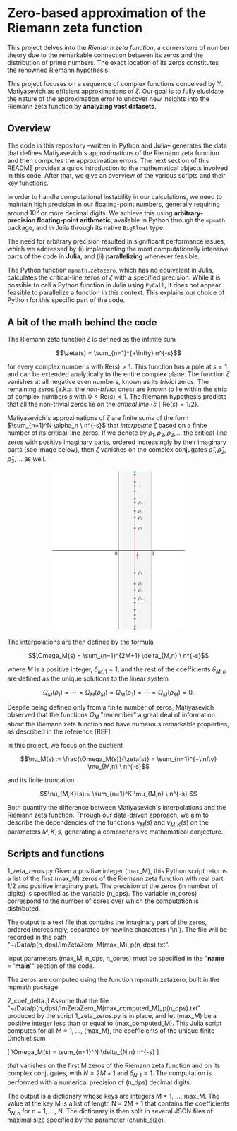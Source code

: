 # Zero-based approximation of the Riemann zeta function

This project delves into the *Riemann zeta function*, a cornerstone of number theory due to the remarkable connection between its zeros and the distribution of prime numbers. The exact location of its zeros constitutes the renowned Riemann hypothesis.

This project focuses on a sequence of complex functions conceived by Y. Matiyasevich as efficient approximations of $\zeta$. Our goal is to fully elucidate the nature of the approximation error to uncover new insights into the Riemann zeta function by **analyzing vast datasets**. 

## Overview

The code in this repository –written in Python and Julia– generates the data that defines Matiyasevich's approximations of the Riemann zeta function and then computes the approximation errors. The next section of this README provides a quick introduction to the mathematical objects involved in this code. After that, we give an overview of the various scripts and their key functions.

In order to handle computational instability in our calculations, we need to maintain high precision in our floating-point numbers, generally requiring around $10^5$ or more decimal digits. We achieve this using **arbitrary-precision floating-point arithmetic**, available in Python through the `mpmath` package, and in Julia through its native `BigFloat` type. 

The need for arbitrary precision resulted in significant performance issues, which we addressed by (i) implementing the most computationally intensive parts of the code in **Julia**, and (ii) **parallelizing** whenever feasible. 

The Python function `mpmath.zetazero`, which has no equivalent in Julia, calculates the critical-line zeros of $\zeta$ with a specified precision. While it is possible to call a Python function in Julia using `PyCall`, it does not appear feasible to parallelize a function in this context. This explains our choice of Python for this specific part of the code. 

## A bit of the math behind the code

The Riemann zeta function $\zeta$ is defined as the infinite sum 

$$\zeta(s) = \sum_{n=1}^{+\infty} n^{-s}$$ 

for every complex number $s$ with $\mathrm{Re}(s) > 1$. This function has a pole at $s=1$ and can be extended analytically to the entire complex plane. The function $\zeta$ vanishes at all negative even numbers, known as its *trivial* zeros. The remaining zeros (a.k.a. the *non-trivial* ones) are known to lie within the strip of complex numbers $s$ with $0 < \mathrm{Re}(s) < 1$. The Riemann hypothesis predicts that all the non-trivial zeros lie on the *critical line* $\lbrace s \mid \mathrm{Re}(s) = 1/2 \rbrace$. 

Matiyasevich's approximations of $\zeta$ are finite sums of the form $\sum_{n=1}^N \alpha_n \ n^{-s}$ that *interpolate* $\zeta$ based on a finite number of its critical-line zeros. If we denote by $\rho_1, \rho_2, \rho_3, \ldots$ the critical-line zeros with positive imaginary parts, ordered increasingly by their imaginary parts (see image below), then $\zeta$ vanishes on the complex conjugates $\bar\rho_1, \bar\rho_2, \bar\rho_3, \ldots$ as well. 

<p align="center"><img src="./Images/critical.png" width=300 alt="Critical strip and line with a few non-trivial zeros"></p>

The interpolations are then defined by the formula

$$\Omega_M(s) = \sum_{n=1}^{2M+1} \delta_{M,n} \ n^{-s}$$

where $M$ is a positive integer, $\delta_{M,1} = 1$, and the rest of the coefficients $\delta_{M,n}$ are defined as the unique solutions to the linear system

$$\Omega_M(\rho_1) = \cdots = \Omega_M(\rho_M) = \Omega_M(\bar\rho_1) = \cdots = \Omega_M(\bar\rho_M) = 0.$$

Despite being defined only from a finite number of zeros, Matiyasevich observed that the functions $\Omega_M$ "remember" a great deal of information about the Riemann zeta function and have numerous remarkable properties, as described in the reference [REF]. 

In this project, we focus on the quotient

$$\nu_M(s) := \frac{\Omega_M(s)}{\zeta(s)} = \sum_{n=1}^{+\infty} \mu_{M,n} \ n^{-s}$$

and its finite truncation

$$\nu_{M,K}(s):= \sum_{n=1}^K \mu_{M,n} \ n^{-s}.$$

Both quantify the difference between Matiyasevich's interpolations and the Riemann zeta function. Through our data-driven approach, we aim to describe the dependencies of the functions $\nu_M(s)$ and $\nu_{M, K}(s)$ on the parameters $M, K, s$, generating a comprehensive mathematical conjecture. 

## Scripts and functions

1_zeta_zeros.py
  Given a positive integer (max_M), this Python script returns a list of the first (max_M) zeros of the Riemann zeta function 
  with real part 1/2 and positive imaginary part. The precision of the zeros (in number of digits) is specified as the variable (n_dps). 
  The variable (n_cores) correspond to the number of cores over which the computation is distributed. 

  The output is a text file that contains the imaginary part of the zeros, ordered increasingly, separated by newline characters ('\n').
  The file will be recorded in the path "~/Data/p(n_dps)/ImZetaZero_M(max_M)_p(n_dps).txt".

  Input parameters (max_M, n_dps, n_cores) must be specified in the "__name__ = '__main__'" section of the code.

  The zeros are computed using the function mpmath.zetazero, built in the mpmath package. 


2_coef_delta.jl
  Assume that the file "~/Data/p(n_dps)/ImZetaZero_M(max_computed_M)_p(n_dps).txt" produced by the script 1_zeta_zeros.py is in place, 
  and let (max_M) be a positive integer less than or equal to (max_computed_M). This Julia script computes for all M = 1, ..., (max_M), 
  the coefficients of the unique finite Dirichlet sum

  \[
    \Omega_M(s) = \sum_{n=1}^N \delta_{N,n} n^{-s}
  \]

  that vanishes on the first M zeros of the Riemann zeta function and on its complex conjugates, with $N = 2M + 1$ and $\delta_{N,1} = 1$.
  The computation is performed with a numerical precision of (n_dps) decimal digits. 

  The output is a dictionary whose keys are integers M = 1, ..., max_M. The value at the key M is a list of length N = 2M + 1 that contains
  the coefficients $\delta_{N,n}$ for n = 1, ..., N. The dictionary is then split in several JSON files of maximal size specified by
  the parameter (chunk_size).
